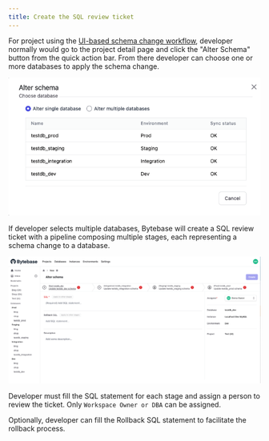 ```yaml
---
title: Create the SQL review ticket
---
```


For project using the [UI-based schema change workflow](/docs/concepts/schema-change-workflow#ui-workflow), developer normally would go to the project detail page and click the "Alter Schema" button from the quick action bar. From there developer can choose one or more databases to apply the schema change.

![Change a single database schema](/static/docs-assets/alter-schema-single-db.png)

If developer selects multiple databases, Bytebase will create a SQL review ticket with a pipeline composing multiple stages, each representing a schema change to a database.

![Generated multi-stage SQL review ticket](/static/docs-assets/alter-schema-muti-db-creation.png)

Developer must fill the SQL statement for each stage and assign a person to review the ticket. Only `Workspace Owner or DBA` can be assigned.

Optionally, developer can fill the Rollback SQL statement to facilitate the rollback process.
